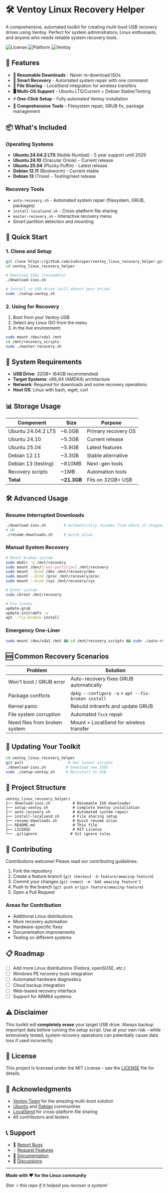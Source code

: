 # 🛠️ Ventoy Linux Recovery Helper

A comprehensive, automated toolkit for creating multi-boot USB recovery drives using Ventoy. Perfect for system administrators, Linux enthusiasts, and anyone who needs reliable system recovery tools.

![License](https://img.shields.io/badge/license-MIT-blue.svg)
![Platform](https://img.shields.io/badge/platform-Linux-green.svg)
![Ventoy](https://img.shields.io/badge/Ventoy-1.0.99-orange.svg)

## 🚀 Features

- **🔄 Resumable Downloads** - Never re-download ISOs
- **🎯 Smart Recovery** - Automated system repair with one command
- **📱 File Sharing** - LocalSend integration for wireless transfers
- **🖥️ Multi-OS Support** - Ubuntu LTS/Current + Debian Stable/Testing
- **⚡ One-Click Setup** - Fully automated Ventoy installation
- **🔧 Comprehensive Tools** - Filesystem repair, GRUB fix, package management

## 📦 What's Included

### Operating Systems
- **Ubuntu 24.04.2 LTS** (Noble Numbat) - 5 year support until 2029
- **Ubuntu 24.10** (Oracular Oriole) - Current release  
- **Ubuntu 25.04** (Plucky Puffin) - Latest release
- **Debian 12.11** (Bookworm) - Current stable
- **Debian 13** (Trixie) - Testing/next release

### Recovery Tools
- `auto-recovery.sh` - Automated system repair (filesystem, GRUB, packages)
- `install-localsend.sh` - Cross-platform file sharing
- `master-recovery.sh` - Interactive recovery menu
- Smart partition detection and mounting

## 🔧 Quick Start

### 1. Clone and Setup
```bash
git clone https://github.com/zudsniper/ventoy_linux_recovery_helper.git
cd ventoy_linux_recovery_helper

# Download ISOs (resumable)
./download-isos.sh

# Install to USB drive (will detect your drive)
sudo ./setup-ventoy.sh
```

### 2. Using for Recovery
1. Boot from your Ventoy USB
2. Select any Linux ISO from the menu
3. In the live environment:
```bash
sudo mount /dev/sda1 /mnt
cd /mnt/recovery_scripts
sudo ./master-recovery.sh
```

## 💾 System Requirements

- **USB Drive**: 32GB+ (64GB recommended)
- **Target Systems**: x86_64 (AMD64) architecture
- **Network**: Required for downloads and some recovery operations
- **Host OS**: Linux with bash, wget, curl

## 📊 Storage Usage

| Component | Size | Purpose |
|-----------|------|---------|
| Ubuntu 24.04.2 LTS | ~6.0GB | Primary recovery OS |
| Ubuntu 24.10 | ~5.3GB | Current release |
| Ubuntu 25.04 | ~5.9GB | Latest features |
| Debian 12.11 | ~3.3GB | Stable alternative |
| Debian 13 (testing) | ~810MB | Next-gen tools |
| Recovery scripts | ~1MB | Automation tools |
| **Total** | **~21.3GB** | Fits on 32GB+ USB |

## 🛠️ Advanced Usage

### Resume Interrupted Downloads
```bash
./download-isos.sh        # Automatically resumes from where it stopped
# OR
./resume-downloads.sh     # Quick alias
```

### Manual System Recovery
```bash
# Mount broken system
sudo mkdir -p /mnt/recovery
sudo mount /dev/[root-partition] /mnt/recovery
sudo mount --bind /dev /mnt/recovery/dev
sudo mount --bind /proc /mnt/recovery/proc
sudo mount --bind /sys /mnt/recovery/sys

# Enter system
sudo chroot /mnt/recovery

# Fix issues
update-grub
update-initramfs -u
apt --fix-broken install
```

### Emergency One-Liner
```bash
sudo mount /dev/sda1 /mnt && cd /mnt/recovery_scripts && sudo ./auto-recovery.sh
```

## 🆘 Common Recovery Scenarios

| Problem | Solution |
|---------|----------|
| Won't boot / GRUB error | Auto-recovery fixes GRUB automatically |
| Package conflicts | `dpkg --configure -a` + `apt --fix-broken install` |
| Kernel panic | Rebuild initramfs and update GRUB |
| File system corruption | Automated `fsck` repair |
| Need files from broken system | Mount + LocalSend for wireless transfer |

## 🔄 Updating Your Toolkit

```bash
cd ventoy_linux_recovery_helper
git pull                    # Get latest scripts
./download-isos.sh         # Download new ISOs
sudo ./setup-ventoy.sh     # Reinstall to USB
```

## 📁 Project Structure

```
ventoy_linux_recovery_helper/
├── download-isos.sh          # Resumable ISO downloader
├── setup-ventoy.sh           # Complete Ventoy installation
├── auto-recovery.sh          # Automated system repair
├── install-localsend.sh      # File sharing setup
├── resume-downloads.sh       # Quick resume alias
├── README.md                 # This file
├── LICENSE                   # MIT License
└── .gitignore               # Git ignore rules
```

## 🤝 Contributing

Contributions welcome! Please read our contributing guidelines:

1. Fork the repository
2. Create a feature branch (`git checkout -b feature/amazing-feature`)
3. Commit your changes (`git commit -m 'Add amazing feature'`)
4. Push to the branch (`git push origin feature/amazing-feature`)
5. Open a Pull Request

### Areas for Contribution
- Additional Linux distributions
- More recovery automation
- Hardware-specific fixes
- Documentation improvements
- Testing on different systems

## 📋 Roadmap

- [ ] Add more Linux distributions (Fedora, openSUSE, etc.)
- [ ] Windows PE recovery tools integration
- [ ] Automated hardware diagnostics
- [ ] Cloud backup integration
- [ ] Web-based recovery interface
- [ ] Support for ARM64 systems

## ⚠️ Disclaimer

This toolkit will **completely erase** your target USB drive. Always backup important data before running the setup script. Use at your own risk - while extensively tested, system recovery operations can potentially cause data loss if used incorrectly.

## 📄 License

This project is licensed under the MIT License - see the [LICENSE](LICENSE) file for details.

## 🙏 Acknowledgments

- [Ventoy Team](https://www.ventoy.net/) for the amazing multi-boot solution
- [Ubuntu](https://ubuntu.com/) and [Debian](https://www.debian.org/) communities
- [LocalSend](https://localsend.org/) for cross-platform file sharing
- All contributors and testers

## 📞 Support

- 🐛 [Report Bugs](https://github.com/zudsniper/ventoy_linux_recovery_helper/issues)
- 💡 [Request Features](https://github.com/zudsniper/ventoy_linux_recovery_helper/issues)
- 📖 [Documentation](https://github.com/zudsniper/ventoy_linux_recovery_helper/wiki)
- 💬 [Discussions](https://github.com/zudsniper/ventoy_linux_recovery_helper/discussions)

---

**Made with ❤️ for the Linux community**

*Star ⭐ this repo if it helped you recover a system!*
